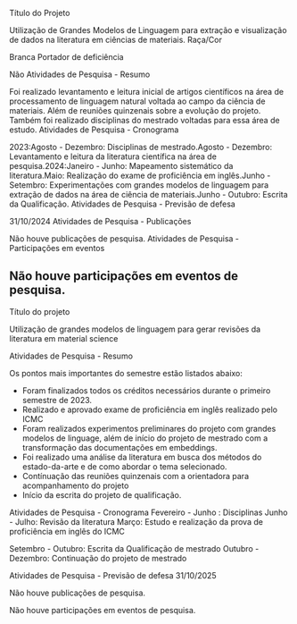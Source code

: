 
Título do Projeto

Utilização de Grandes Modelos de Linguagem para extração e visualização de dados na literatura em ciências de materiais.
Raça/Cor

Branca
Portador de deficiência

Não
Atividades de Pesquisa - Resumo

Foi realizado levantamento e leitura inicial de artigos científicos na área de processamento de linguagem natural voltada ao campo da ciência de materiais. Além de reuniões quinzenais sobre a evolução do projeto. Também foi realizado disciplinas do mestrado voltadas para essa área de estudo.
Atividades de Pesquisa - Cronograma

2023:Agosto - Dezembro: Disciplinas de mestrado.Agosto - Dezembro: Levantamento e leitura da literatura científica na área de pesquisa.2024:Janeiro - Junho: Mapeamento sistemático da literatura.Maio: Realização do exame de proficiência em inglês.Junho - Setembro: Experimentações com grandes modelos de linguagem para extração de dados na área de ciência de materiais.Junho - Outubro: Escrita da Qualificação.
Atividades de Pesquisa - Previsão de defesa

31/10/2024
Atividades de Pesquisa - Publicações

Não houve publicações de pesquisa.
Atividades de Pesquisa - Participações em eventos

Não houve participações em eventos de pesquisa.
-------------------------------------------------

Título do projeto

Utilização de grandes modelos de linguagem para gerar revisões da literatura em material science

Atividades de Pesquisa - Resumo

Os pontos mais importantes do semestre estão listados abaixo:

- Foram finalizados todos os créditos necessários durante o primeiro semestre de 2023.
- Realizado e aprovado exame de proficiência em inglês realizado pelo ICMC
- Foram realizados experimentos preliminares do projeto com grandes modelos de linguage, além de início do projeto de mestrado com a transformação das documentações em embeddings.
- Foi realizado uma análise da literatura em busca dos métodos do estado-da-arte e de como abordar o tema selecionado.
- Contínuação das reuniões quinzenais com a orientadora para acompanhamento do projeto
- Início da escrita do projeto de qualificação.

Atividades de Pesquisa - Cronograma 
Fevereiro - Junho : Disciplinas 
Junho - Julho: Revisão da literatura
Março: Estudo e realização da prova de proficiência em inglês do ICMC


Setembro - Outubro: Escrita da Qualificação de mestrado
Outubro - Dezembro: Continuação do projeto de mestrado


Atividades de Pesquisa - Previsão de defesa 
31/10/2025

Não houve publicações de pesquisa.

Não houve participações em eventos de pesquisa.